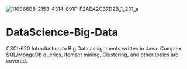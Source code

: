 ![110B66B8-2153-4314-891F-F2AEA2C37D2B_1_201_a](https://user-images.githubusercontent.com/14349274/170243957-64f236b2-2762-4e66-bcd8-96fe98fdcdd5.jpeg)


# DataScience-Big-Data
CSCI-620 Introduction to Big Data assignments written in Java. Complex SQL/MongoDb queries, Itemset mining, Clustering, and other topics are covered.

